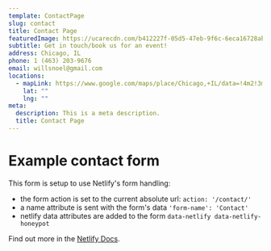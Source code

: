 ```yaml
---
template: ContactPage
slug: contact
title: Contact Page
featuredImage: https://ucarecdn.com/b412227f-05d5-47eb-9f6c-6eca16728abe/
subtitle: Get in touch/book us for an event!
address: Chicago, IL
phone: 1 (463) 203-9676
email: willsnoel@gmail.com
locations:
  - mapLink: https://www.google.com/maps/place/Chicago,+IL/data=!4m2!3m1!1s0x880e2c3cd0f4cbed:0xafe0a6ad09c0c000?sa=X&ved=2ahUKEwjq2Ojb273xAhVEWs0KHar5DMMQ8gEwAHoECAcQAQ
    lat: ""
    lng: ""
meta:
  description: This is a meta description.
  title: Contact Page
---
```


# Example contact form

This form is setup to use Netlify's form handling:

- the form action is set to the current absolute url: `action: '/contact/'`
- a name attribute is sent with the form's data `'form-name': 'Contact'`
- netlify data attributes are added to the form `data-netlify data-netlify-honeypot`

Find out more in the [Netlify Docs](https://www.netlify.com/docs/form-handling/).
